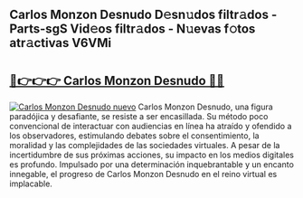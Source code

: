 ## Carlos Monzon Desnudo D𝚎sn𝚞dos filtr𝚊dos - Parts-sgS Vid𝚎os filtr𝚊dos - N𝚞evas f𝚘tos atr𝚊ctivas V6VMi

# <h2><a href="http://mb3463e.tromn.icu/?c=Carlos+Monzon+Desnudo">🔗👉👉👉 Carlos Monzon Desnudo 🔗🔗</a></h2>

[![Carlos Monzon Desnudo nuevo](https://i.imgur.com/pEAQMta.gif)](http://mb3463e.tromn.icu/?c=Carlos+Monzon+Desnudo)
Carlos Monzon Desnudo, una figura paradójica y desafiante, se resiste a ser encasillada. Su método poco convencional de interactuar con audiencias en línea ha atraído y ofendido a los observadores, estimulando debates sobre el consentimiento, la moralidad y las complejidades de las sociedades virtuales. A pesar de la incertidumbre de sus próximas acciones, su impacto en los medios digitales es profundo. Impulsado por una determinación inquebrantable y un encanto innegable, el progreso de Carlos Monzon Desnudo en el reino virtual es implacable.
